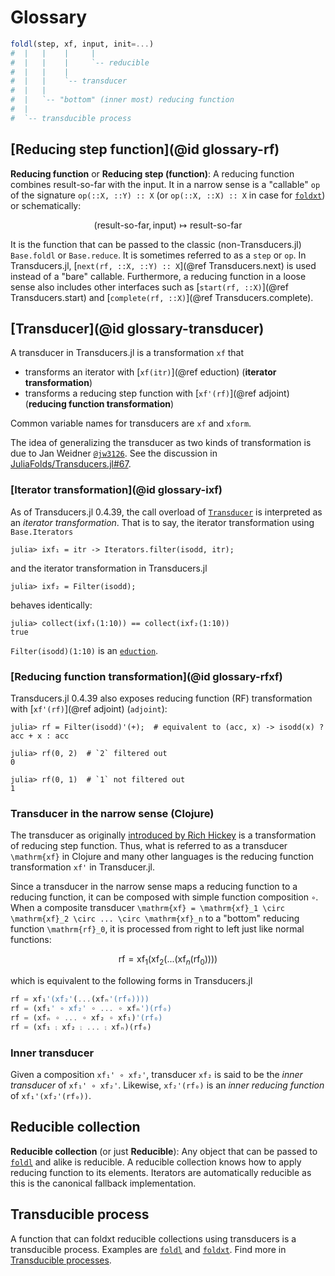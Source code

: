 # Glossary

```julia
foldl(step, xf, input, init=...)
#  |   |    |     |
#  |   |    |     `-- reducible
#  |   |    |
#  |   |    `-- transducer
#  |   |
#  |   `-- "bottom" (inner most) reducing function
#  |
#  `-- transducible process
```

## [Reducing step function](@id glossary-rf)

**Reducing function** or **Reducing step (function)**: A reducing
function combines result-so-far with the input.  It in a narrow
sense is a "callable" `op` of the signature `op(::X, ::Y) :: X` (or
`op(::X, ::X) :: X` in case for [`foldxt`](@ref)) or
schematically:

```math
(\text{result-so-far}, \text{input}) \mapsto \text{result-so-far}
```

It is the function that can be passed to the classic
(non-Transducers.jl) `Base.foldl` or `Base.reduce`.  It is sometimes
referred to as a `step` or `op`.  In Transducers.jl,
[`next(rf, ::X, ::Y) :: X`](@ref Transducers.next) is used instead
of a "bare" callable.  Furthermore, a reducing function in a loose
sense also includes other interfaces such as [`start(rf, ::X)`](@ref
Transducers.start) and [`complete(rf, ::X)`](@ref
Transducers.complete).

## [Transducer](@id glossary-transducer)

A transducer in Transducers.jl is a transformation `xf` that

* transforms an iterator with [`xf(itr)`](@ref eduction)
  (**iterator transformation**)
* transforms a reducing step function with [`xf'(rf)`](@ref adjoint)
  (**reducing function transformation**)

Common variable names for transducers are `xf` and `xform`.

The idea of generalizing the transducer as two kinds of transformation
is due to Jan Weidner [`@jw3126`](https://github.com/jw3126).  See the
discussion in
[JuliaFolds/Transducers.jl#67](https://github.com/JuliaFolds/Transducers.jl/issues/67).

### [Iterator transformation](@id glossary-ixf)

As of Transducers.jl 0.4.39, the call overload of [`Transducer`](@ref)
is interpreted as an _iterator transformation_.  That is to say, the
iterator transformation using `Base.Iterators`

```jldoctest ixf; setup = :(using Transducers)
julia> ixf₁ = itr -> Iterators.filter(isodd, itr);
```

and the iterator transformation in Transducers.jl

```jldoctest ixf
julia> ixf₂ = Filter(isodd);
```

behaves identically:

```jldoctest ixf
julia> collect(ixf₁(1:10)) == collect(ixf₂(1:10))
true
```

`Filter(isodd)(1:10)` is an [`eduction`](@ref).

### [Reducing function transformation](@id glossary-rfxf)

Transducers.jl 0.4.39 also exposes reducing function (RF)
transformation with [`xf'(rf)`](@ref adjoint) (`adjoint`):

```jldoctest ixf
julia> rf = Filter(isodd)'(+);  # equivalent to (acc, x) -> isodd(x) ? acc + x : acc

julia> rf(0, 2)  # `2` filtered out
0

julia> rf(0, 1)  # `1` not filtered out
1
```

### Transducer in the narrow sense (Clojure)

The transducer as originally
[introduced by Rich Hickey](https://clojure.org/reference/transducers)
is a transformation of reducing step function.  Thus, what is referred
to as a transducer ``\mathrm{xf}`` in Clojure and many other languages
is the reducing function transformation `xf'` in Transducer.jl.

Since a transducer in the narrow sense maps a reducing function to a
reducing function, it can be composed with simple function composition
``∘``.  When a composite transducer ``\mathrm{xf} = \mathrm{xf}_1
\circ \mathrm{xf}_2 \circ ... \circ \mathrm{xf}_n`` to a "bottom"
reducing function ``\mathrm{rf}_0``, it is processed from right to
left just like normal functions:

```math
\mathrm{rf} =
\mathrm{xf}_1(\mathrm{xf}_2(...(\mathrm{xf}_{n}(\mathrm{rf}_0))))
```

which is equivalent to the following forms in Transducers.jl

```julia
rf = xf₁'(xf₂'(...(xfₙ'(rf₀))))
rf = (xf₁' ∘ xf₂' ∘ ... ∘ xfₙ')(rf₀)
rf = (xfₙ ∘ ... ∘ xf₂ ∘ xf₁)'(rf₀)
rf = (xf₁ ⨟ xf₂ ⨟ ... ⨟ xfₙ)(rf₀)
```

### Inner transducer

Given a composition `xf₁' ∘ xf₂'`, transducer `xf₂` is said to be the
_inner transducer_ of `xf₁' ∘ xf₂'`.  Likewise,
`xf₂'(rf₀)` is an _inner reducing function_ of `xf₁'(xf₂'(rf₀))`.

## Reducible collection

**Reducible collection** (or just **Reducible**): Any object that
can be passed to [`foldl`](@ref) and alike is reducible.  A
reducible collection knows how to apply reducing function to its
elements.  Iterators are automatically reducible as this is the
canonical fallback implementation.

## Transducible process

A function that can foldxt reducible collections using transducers is
a transducible process.  Examples are [`foldl`](@ref) and
[`foldxt`](@ref).  Find more in [Transducible processes](@ref).
